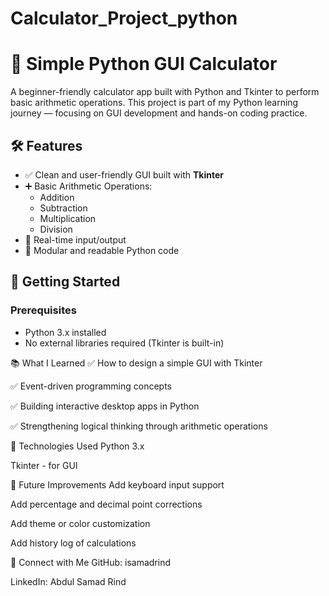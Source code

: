 # Calculator_Project_python
# 🧮 Simple Python GUI Calculator 
A beginner-friendly calculator app built with Python and Tkinter to perform basic arithmetic operations. 
This project is part of my Python learning journey — focusing on GUI development and hands-on coding practice.

## 🛠 Features

- ✅ Clean and user-friendly GUI built with **Tkinter**
- ➕ Basic Arithmetic Operations:
  - Addition
  - Subtraction
  - Multiplication
  - Division
- 📱 Real-time input/output
- 🧩 Modular and readable Python code

## 🚀 Getting Started

### Prerequisites

- Python 3.x installed  
- No external libraries required (Tkinter is built-in)

📚 What I Learned
✅ How to design a simple GUI with Tkinter

✅ Event-driven programming concepts

✅ Building interactive desktop apps in Python

✅ Strengthening logical thinking through arithmetic operations

🔧 Technologies Used
Python 3.x

Tkinter - for GUI

🧠 Future Improvements
Add keyboard input support

Add percentage and decimal point corrections

Add theme or color customization

Add history log of calculations

🤝 Connect with Me
GitHub: isamadrind

LinkedIn: Abdul Samad Rind
